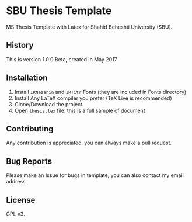 # SBU Thesis Template
MS Thesis Template with Latex for Shahid Beheshti University (SBU).  

## History
This is version 1.0.0 Beta, created in May 2017

## Installation
1. Install `IRNazanin` and `IRTitr` Fonts (they are included in Fonts directory)
2. Install Any LaTeX compiler you prefer (TeX Live is recommended)
3. Clone/Download the project.
4. Open `thesis.tex` file. this is a full sample of document

## Contributing
Any contribution is appreciated. you can always make a pull request.

## Bug Reports
Please make an Issue for bugs in template, you can also contact my email address

## License
GPL v3.
